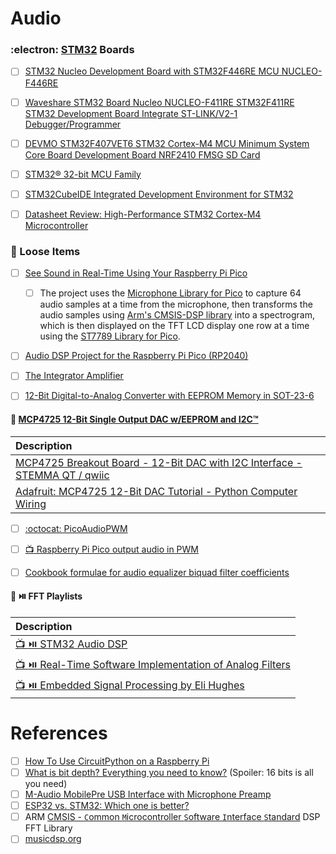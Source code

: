 # Audio

### :electron: [STM32](https://en.wikipedia.org/wiki/STM32) Boards

- [ ] [STM32 Nucleo Development Board with STM32F446RE MCU NUCLEO-F446RE](https://www.amazon.ca/STM32-Nucleo-Development-STM32F446RE-NUCLEO-F446RE/dp/B01I8XLEM8)
- [ ] [Waveshare STM32 Board Nucleo NUCLEO-F411RE STM32F411RE STM32 Development Board Integrate ST-LINK/V2-1 Debugger/Programmer](https://www.amazon.ca/Waveshare-NUCLEO-F411RE-STM32F411RE-Development-Programmer/dp/B00NJL7ZJG0)
- [ ] [DEVMO STM32F407VET6 STM32 Cortex-M4 MCU Minimum System Core Board Development Board NRF2410 FMSG SD Card](https://www.amazon.ca/dp/B08HK7JGG3)

- [ ] [STM32® 32-bit MCU Family](https://www.digikey.ca/en/product-highlight/s/stmicroelectronics/stm32-f4)
- [ ] [STM32CubeIDE Integrated Development Environment for STM32](https://www.st.com/en/development-tools/stm32cubeide.html)
- [ ] [Datasheet Review: High-Performance STM32 Cortex-M4 Microcontroller](https://www.hackster.io/news/datasheet-review-high-performance-stm32-cortex-m4-microcontroller-d1d6d07bea70)

### :roll_of_paper: Loose Items

- [ ] [See Sound in Real-Time Using Your Raspberry Pi Pico](https://www.hackster.io/sandeep-mistry/see-sound-in-real-time-using-your-raspberry-pi-pico-d06cc5)
  - [ ] The project uses the [Microphone Library for Pico](https://github.com/ArmDeveloperEcosystem/microphone-library-for-pico) to capture 64 audio samples at a time from the microphone, then transforms the audio samples using [Arm's CMSIS-DSP library](https://arm-software.github.io/CMSIS_5/DSP/html/index.html) into a spectrogram, which is then displayed on the TFT LCD display one row at a time using the [ST7789 Library for Pico](https://github.com/ArmDeveloperEcosystem/st7798-library-for-pico).
- [ ] [Audio DSP Project for the Raspberry Pi Pico (RP2040)](https://github.com/playduck/pico-dsp)

- [ ] [The Integrator Amplifier](https://www.electronics-tutorials.ws/opamp/opamp_6.html)
- [ ] [12-Bit Digital-to-Analog Converter with EEPROM Memory in SOT-23-6](https://ww1.microchip.com/downloads/en/devicedoc/22039d.pdf)

#### :round_pushpin: [MCP4725 12-Bit Single Output DAC w/EEPROM and I2C™](https://www.microchip.com/en-us/product/mcp4725)

| Description |
|:-|
| [MCP4725 Breakout Board - 12-Bit DAC with I2C Interface - STEMMA QT / qwiic](https://www.adafruit.com/product/935) |
| [Adafruit: MCP4725 12-Bit DAC Tutorial - Python Computer Wiring](https://learn.adafruit.com/mcp4725-12-bit-dac-tutorial?view=all#python-computer-wiring-2997763) |


- [ ] [:octocat: PicoAudioPWM](https://github.com/danjperron/PicoAudioPWM)
- [ ] [:tv: Raspberry Pi Pico output audio in PWM](https://www.youtube.com/watch?v=dgIQz5uy2vA)

- [ ] [Cookbook formulae for audio equalizer biquad filter coefficients](https://webaudio.github.io/Audio-EQ-Cookbook/audio-eq-cookbook.html)


#### :round_pushpin: :play_or_pause_button: FFT Playlists

| Description |
|:-|
| [:tv: :play_or_pause_button: STM32 Audio DSP](https://www.youtube.com/playlist?list=PLTNEB0-EzPluXh0d_5zRprbgRfgkrYxfO) |
| [:tv: :play_or_pause_button: Real-Time Software Implementation of Analog Filters](philslab) |
| [:tv: :play_or_pause_button: Embedded Signal Processing by Eli Hughes](https://www.youtube.com/playlist?list=PLWM8NW5LEukizzSBHNYUk1fo8Rhg1ALMF) |

# References

- [ ] [How To Use CircuitPython on a Raspberry Pi](https://www.tomshardware.com/how-to/use-circuitpython-raspberry-pi)
- [ ] [What is bit depth? Everything you need to know?](https://www.soundguys.com/audio-bit-depth-explained-23706) (Spoiler: 16 bits is all you need)
- [ ] [M-Audio MobilePre USB Interface with Microphone Preamp](https://www.zzounds.com/item--MDOMOBILEPRE)
- [ ] [ESP32 vs. STM32: Which one is better?](https://www.utmel.com/components/esp32-vs-stm32-which-one-is-better?id=1383)
- [ ] ARM [CMSIS - `C`ommon `M`icrocontroller `S`oftware `I`nterface `S`tandard](https://arm-software.github.io/CMSIS_5) DSP FFT Library
- [ ] [musicdsp.org](https://www.musicdsp.org)
